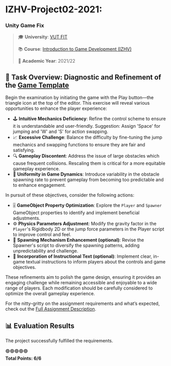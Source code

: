 # **IZHV-Project02-2021:**

### Unity Game Fix

> 🎓 **University**: [VUT FIT](https://www.fit.vut.cz/)
>
> 📚 **Course**: [Introduction to Game Development (IZHV)](https://www.fit.vut.cz/study/course/250838/)
>
> 📅 **Academic Year**: 2021/22

## 🎯 Task Overview: Diagnostic and Refinement of the [Game Template](template.zip)

Begin the examination by initiating the game with the Play button—the triangle icon at the top of the editor. This exercise will reveal various opportunities to enhance the player experience:

- 🕹️ **Intuitive Mechanics Deficiency**: Refine the control scheme to ensure it is understandable and user-friendly. Suggestion: Assign 'Space' for jumping and 'W' and 'S' for action swapping.
- 📈 **Excessive Challenge**: Balance the difficulty by fine-tuning the jump mechanics and swapping functions to ensure they are fair and satisfying.
- 🔍 **Gameplay Discontent**: Address the issue of large obstacles which cause frequent collisions. Rescaling them is critical for a more equitable gameplay experience.
- 🔄 **Uniformity in Game Dynamics**: Introduce variability in the obstacle spawning rate to prevent gameplay from becoming too predictable and to enhance engagement.

In pursuit of these objectives, consider the following actions:

- 🎚️ **GameObject Property Optimization**: Explore the `Player` and `Spawner` GameObject properties to identify and implement beneficial adjustments.
- ⚙️ **Physics Parameters Adjustment**: Modify the gravity factor in the `Player`'s Rigidbody 2D or the jump force parameters in the Player script to improve control and feel.
- 🧩 **Spawning Mechanism Enhancement (optional)**: Revise the Spawner's script to diversify the spawning patterns, adding unpredictability and challenge.
- 📝 **Incorporation of Instructional Text (optional)**: Implement clear, in-game textual instructions to inform players about the controls and game objectives.

These refinements aim to polish the game design, ensuring it provides an engaging challenge while remaining accessible and enjoyable to a wide range of players. Each modification should be carefully considered to optimize the overall gameplay experience.

For the nitty-gritty on the assignment requirements and what’s expected, check out the [Full Assignment Description](http://cphoto.fit.vutbr.cz/ludo/courses/izhv/exercises/e2/).

## 📊 Evaluation Results

The project successfully fulfilled the requirements.

🟢🟢🟢🟢🟢  
**Total Points: 6/6**
